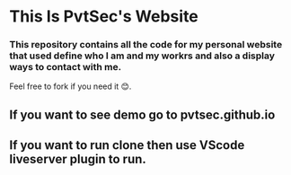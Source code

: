 # This Is PvtSec's Website
### This repository contains all the code for my personal website that used define who I am and my workrs and also a display ways to contact with me.
Feel free to fork if you need it 😊.
## If you want to see demo go to pvtsec.github.io
## If you want to run clone then use VScode liveserver plugin to run.
